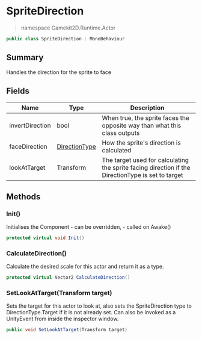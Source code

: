 # SpriteDirection
> namespace Gamekit2D.Runtime.Actor

```csharp
public class SpriteDirection : MonoBehaviour
```

## Summary
Handles the direction for the sprite to face

## Fields
| Name | Type                                         | Description |
|------|----------------------------------------------|-------------|
| invertDirection | bool                                         | When true, the sprite faces the opposite way than what this class outputs |
| faceDirection | [DirectionType](./../Enums/DirectionType.md) | How the sprite's direction is calculated |
| lookAtTarget | Transform                                    | The target used for calculating the sprite facing direction if the DirectionType is set to target |

## Methods
### Init()
Initialises the Component - can be overridden, - called on Awake()
```csharp
protected virtual void Init()
```

### CalculateDirection()
Calculate the desired scale for this actor and return it as a type.
```csharp
protected virtual Vector2 CalculateDirection()
```

### SetLookAtTarget(Transform target)
Sets the target for this actor to look at, also sets the SpriteDirection type to DirectionType.Target if it is not already set. Can also be invoked
as a UnityEvent from inside the inspector window.
```csharp
public void SetLookAtTarget(Transform target)
```